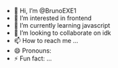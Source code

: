 - 👋 Hi, I’m @BrunoEXE1
- 👀 I’m interested in frontend
- 🌱 I’m currently learning javascript
- 💞️ I’m looking to collaborate on idk
- 📫 How to reach me ...
- 😄 Pronouns: 
- ⚡ Fun fact: ...

<!---
BrunoEXE1/BrunoEXE1 is a ✨ special ✨ repository because its `README.md` (this file) appears on your GitHub profile.
You can click the Preview link to take a look at your changes.
--->
